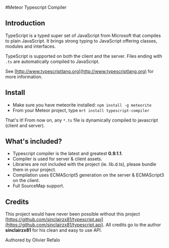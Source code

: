 #Meteor Typescript Compiler

## Introduction

TypeScript is a typed super set of JavaScript from Microsoft that compiles to plain JavaScript. It brings strong typing to JavaScript offering classes, modules and interfaces.

TypeScript is supported on both the client and the server. Files ending with `.ts` are automatically compiled to JavaScript.

See [http://www.typescriptlang.org](http://www.typescriptlang.org) for more information.

## Install

* Make sure you have meteorite installed: `npm install -g meteorite`
* From your Meteor project, type `mrt install typescript-compiler`

That's it! From now on, any `*.ts` file is dynamically compiled to javascript (client and server).

## What's included?

* Typescript compiler is the latest and greatest **0.9.1.1**.
* Compiler is used for server & client assets.
* Libraries are not included with the project (ie. lib.d.ts), please bundle them in your project.
* Compilation uses ECMAScript5 generation on the server & ECMAScript3 on the client.
* Full SourceMap support.

## Credits

This project would have never been possible without this project [https://github.com/sinclairzx81/typescript.api](https://github.com/sinclairzx81/typescript.api). All credits go to the author **sinclairzx81** for his clean and easy to use API.

Authored by Olivier Refalo

